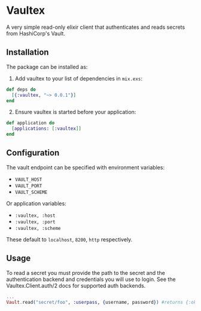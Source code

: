 # Vaultex

A very simple read-only elixir client that authenticates and reads secrets from HashiCorp's Vault.

## Installation

The package can be installed as:

  1. Add vaultex to your list of dependencies in `mix.exs`:

```elixir
def deps do
  [{:vaultex, "~> 0.0.1"}]
end
```
  2. Ensure vaultex is started before your application:

```elixir
def application do
  [applications: [:vaultex]]
end
```
## Configuration

The vault endpoint can be specified with environment variables:

* `VAULT_HOST`
* `VAULT_PORT`
* `VAULT_SCHEME`

Or application variables:

* `:vaultex, :host`
* `:vaultex, :port`
* `:vaultex, :scheme`

These default to `localhost`, `8200`, `http` respectively.


## Usage

To read a secret you must provide the path to the secret and the authentication backend and credentials you will use to login. See the Vaultex.Client.auth/2 docs for supported auth backends.

```elixir
...
Vault.read("secret/foo", :userpass, {username, password}) #returns {:ok, %{"value" => bar"}}
```
